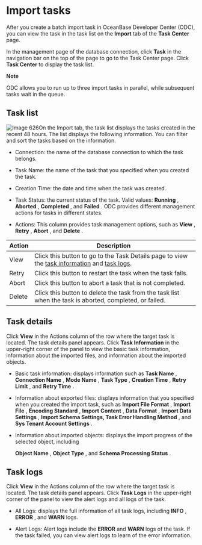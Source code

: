Import tasks 
=================================

After you create a batch import task in OceanBase Developer Center (ODC), you can view the task in the task list on the **Import** tab of the **Task Center** page. 

In the management page of the database connection, click **Task** in the navigation bar on the top of the page to go to the Task Center page. Click **Task Center** to display the task list. 




**Note**



ODC allows you to run up to three import tasks in parallel, while subsequent tasks wait in the queue.

Task list 
------------------------------

![Image 626](https://help-static-aliyun-doc.aliyuncs.com/assets/img/en-US/8099620261/p270074.png)On the Import tab, the task list displays the tasks created in the recent 48 hours. The list displays the following information. You can filter and sort the tasks based on the information.

* Connection: the name of the database connection to which the task belongs.

  

* Task Name: the name of the task that you specified when you created the task.

  

* Creation Time: the date and time when the task was created.

  

* Task Status: the current status of the task. Valid values: **Running** , **Aborted** , **Completed** , and **Failed** . ODC provides different management actions for tasks in different states.

  

* Actions: This column provides task management options, such as **View** , **Retry** , **Abort** , and **Delete** .

  




| Action |                                                                                Description                                                                                 |
|--------|----------------------------------------------------------------------------------------------------------------------------------------------------------------------------|
| View   | Click this button to go to the Task Details page to view the [task information](#task-information) and [task logs](#task-logs). |
| Retry  | Click this button to restart the task when the task fails.                                                                                                                 |
| Abort  | Click this button to abort a task that is not completed.                                                                                                                   |
| Delete | Click this button to delete the task from the task list when the task is aborted, completed, or failed.                                                                    |



Task details 
---------------------------------

Click **View** in the Actions column of the row where the target task is located. The task details panel appears. Click **Task Information** in the upper-right corner of the panel to view the basic task information, information about the imported files, and information about the imported objects. 

* Basic task information: displays information such as **Task Name** , **Connection Name** , **Mode Name** , **Task Type** , **Creation Time** , **Retry Limit** , and **Retry Time** .

  

* Information about exported files: displays information that you specified when you created the import task, such as **Import File Format** , **Import File** , **Encoding Standard** , **Import** **Content** , **Data Format** , **Import Data Settings** , **Import Schema Settings, Task Error Handling Method** , and **Sys Tenant Account Settings** .

  

* Information about imported objects: displays the import progress of the selected object, including 

  **Object Name** , **Object Type** , and **Schema Processing Status** .
  




Task logs 
------------------------------

Click **View** in the Actions column of the row where the target task is located. The task details panel appears. Click **Task Logs** in the upper-right corner of the panel to view the alert logs and all logs of the task. 

* All Logs: displays the full information of all task logs, including **INFO** , **ERROR** , and **WARN** logs.

  

* Alert Logs: Alert logs include the **ERROR** and **WARN** logs of the task. If the task failed, you can view alert logs to learn of the error information.

  




